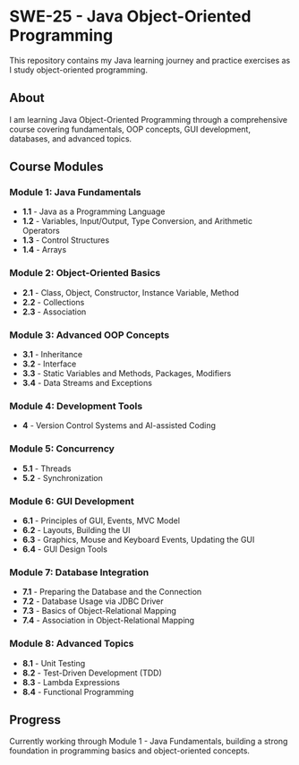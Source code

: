 # SWE-25 - Java Object-Oriented Programming

This repository contains my Java learning journey and practice exercises as I study object-oriented programming.

## About

I am learning Java Object-Oriented Programming through a comprehensive course covering fundamentals, OOP concepts, GUI development, databases, and advanced topics.

## Course Modules

### Module 1: Java Fundamentals
- **1.1** - Java as a Programming Language
- **1.2** - Variables, Input/Output, Type Conversion, and Arithmetic Operators
- **1.3** - Control Structures
- **1.4** - Arrays

### Module 2: Object-Oriented Basics
- **2.1** - Class, Object, Constructor, Instance Variable, Method
- **2.2** - Collections
- **2.3** - Association

### Module 3: Advanced OOP Concepts
- **3.1** - Inheritance
- **3.2** - Interface
- **3.3** - Static Variables and Methods, Packages, Modifiers
- **3.4** - Data Streams and Exceptions

### Module 4: Development Tools
- **4** - Version Control Systems and AI-assisted Coding

### Module 5: Concurrency
- **5.1** - Threads
- **5.2** - Synchronization

### Module 6: GUI Development
- **6.1** - Principles of GUI, Events, MVC Model
- **6.2** - Layouts, Building the UI
- **6.3** - Graphics, Mouse and Keyboard Events, Updating the GUI
- **6.4** - GUI Design Tools

### Module 7: Database Integration
- **7.1** - Preparing the Database and the Connection
- **7.2** - Database Usage via JDBC Driver
- **7.3** - Basics of Object-Relational Mapping
- **7.4** - Association in Object-Relational Mapping

### Module 8: Advanced Topics
- **8.1** - Unit Testing
- **8.2** - Test-Driven Development (TDD)
- **8.3** - Lambda Expressions
- **8.4** - Functional Programming

## Progress

Currently working through Module 1 - Java Fundamentals, building a strong foundation in programming basics and object-oriented concepts.

